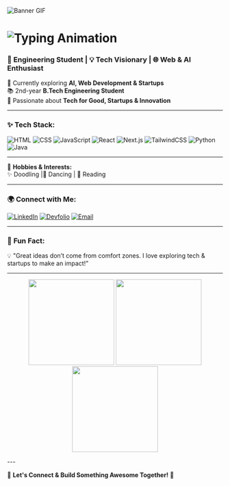 ![Banner GIF](https://media.giphy.com/media/QTfX9Ejfra3ZmNxh6B/giphy.gif)

<p align="center">

# ![Typing Animation](https://readme-typing-svg.herokuapp.com?font=Fira+Code&weight=500&size=30&pause=1000&color=F75C7E&center=true&vCenter=true&width=600&lines=Hi%2C+I'm+Ishita+Sharma!+👋)


### 🚀 Engineering Student | 💡 Tech Visionary | 🌐 Web & AI Enthusiast  

🌱 Currently exploring **AI, Web Development & Startups**  
📚 2nd-year **B.Tech Engineering Student**  
🎯 Passionate about **Tech for Good, Startups & Innovation**  

---

### ✨ **Tech Stack:**
![HTML](https://img.shields.io/badge/HTML5-orange?style=for-the-badge&logo=html5&logoColor=white)
![CSS](https://img.shields.io/badge/CSS3-blue?style=for-the-badge&logo=css3&logoColor=white)
![JavaScript](https://img.shields.io/badge/JavaScript-yellow?style=for-the-badge&logo=javascript&logoColor=black)
![React](https://img.shields.io/badge/ReactJS-61DAFB?style=for-the-badge&logo=react&logoColor=white)
![Next.js](https://img.shields.io/badge/Next.js-black?style=for-the-badge&logo=next.js&logoColor=white)
![TailwindCSS](https://img.shields.io/badge/TailwindCSS-38B2AC?style=for-the-badge&logo=tailwind-css&logoColor=white)
![Python](https://img.shields.io/badge/Python-FFD43B?style=for-the-badge&logo=python&logoColor=blue)
![Java](https://img.shields.io/badge/Java-red?style=for-the-badge&logo=openjdk&logoColor=white)

---

🎨 **Hobbies & Interests:**  
✨ Doodling |💃 Dancing | 📖 Reading 

---

### 🌍 **Connect with Me:**
[![LinkedIn](https://img.shields.io/badge/LinkedIn-0A66C2?style=for-the-badge&logo=linkedin&logoColor=white)](https://www.linkedin.com/in/ishita-sharma-859037283/)
[![Devfolio](https://img.shields.io/badge/Devfolio-18A3DD?style=for-the-badge&logo=devfolio&logoColor=white)](https://devfolio.co/@Ishita_sharma_/readme-md)
[![Email](https://img.shields.io/badge/Email-D14836?style=for-the-badge&logo=gmail&logoColor=white)](mailto:ishitas0503@gmail.com)  

---

### 🎨 **Fun Fact:**
💡 "Great ideas don’t come from comfort zones. I love exploring tech & startups to make an impact!"  

---

<p align="center">
  <img src="https://media.giphy.com/media/Y4ak9Ki2GZCbJxAnJD/giphy.gif" width="200">
  <img src="https://media.giphy.com/media/j2pWZpr5RlpCodOB0d/giphy.gif" width="200"> 
  <img src="https://media.giphy.com/media/qgQUggAC3Pfv687qPC/giphy.gif" width="200"> 
</p>
---

🔹 **Let's Connect & Build Something Awesome Together!** 🚀

</p>  

